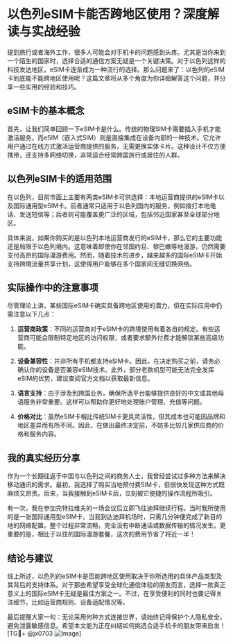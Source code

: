 # 以色列eSIM卡能否跨地区使用？深度解读与实战经验

提到旅行或者海外工作，很多人可能会对手机卡的问题感到头疼。尤其是当你来到一个陌生的国家时，选择合适的通信方案无疑是一个关键决策。对于以色列这样的科技发达地区，eSIM卡逐渐成为一种流行的选择。那么问题来了：以色列的eSIM卡到底能不能跨地区使用呢？这篇文章将从多个角度为你详细解答这个问题，并分享一些实用的经验和技巧。

## eSIM卡的基本概念

首先，让我们简单回顾一下eSIM卡是什么。传统的物理SIM卡需要插入手机才能激活服务，而eSIM（嵌入式SIM）则是直接集成在设备内部的一种技术。它允许用户通过在线方式激活运营商提供的服务，无需更换实体卡片。这种设计不仅方便携带，还支持多网络切换，非常适合经常跨国旅行或居住的人群。

## 以色列eSIM卡的适用范围

在以色列，目前市面上主要有两类eSIM卡可供选择：本地运营商提供的eSIM卡以及国际通用型eSIM卡。前者通常只适用于以色列国内的服务，例如拨打本地电话、发送短信等；后者则可能覆盖更广泛的区域，包括邻近国家甚至全球部分地区。

具体来说，如果你购买的是以色列本地运营商发行的eSIM卡，那么它的主要功能还是局限于以色列境内。这意味着即使你在邻国约旦、黎巴嫩等地漫游，仍然需要支付高昂的国际漫游费用。然而，随着技术的进步，越来越多的国际eSIM卡开始支持跨境流量共享计划，这使得用户能够在多个国家间无缝切换网络。

## 实际操作中的注意事项

尽管理论上讲，某些国际eSIM卡确实具备跨地区使用的潜力，但在实际应用中仍需注意以下几点：

1. **运营商政策**：不同的运营商对于eSIM卡的跨境使用有着各自的规定。有些运营商可能会限制特定地区的访问权限，或者要求额外付费才能解锁某些高级功能。
   
2. **设备兼容性**：并非所有手机都支持eSIM卡。因此，在决定购买之前，请务必确认你的设备是否兼容eSIM技术。此外，部分老款机型可能无法完全发挥eSIM的优势，建议查阅官方文档以获取最新信息。

3. **语言支持**：由于涉及到跨国业务，确保所选平台能够提供良好的中文或其他母语服务非常重要。这样可以帮助你更好地处理账户管理、充值等问题。

4. **价格对比**：虽然eSIM卡相比传统SIM卡更具灵活性，但其成本也可能因品牌和地区差异而有所不同。因此，在做出最终决定前，不妨多比较几家供应商的价格和服务内容。

## 我的真实经历分享

作为一个长期往返于中国与以色列之间的商务人士，我曾经尝试过多种方法来解决移动通讯的需求。最初，我选择了购买当地预付费SIM卡，但很快发现这种方式既麻烦又昂贵。后来，当我接触到eSIM卡后，立刻被它便捷的操作流程所吸引。

有一次，我在参加完特拉维夫的一场会议后立即飞往迪拜继续行程。当时我所使用的是一张国际通用型eSIM卡，当我到达迪拜机场时，只需几分钟便完成了新目的地的网络配置。整个过程非常流畅，完全没有中断通话或数据传输的情况发生。更重要的是，相比于以往的国际漫游套餐，这次的费用节省了将近一半！

## 结论与建议

综上所述，以色列的eSIM卡是否能跨地区使用取决于你所选用的具体产品类型及其背后的支持体系。对于那些希望享受全球化通信体验的朋友而言，选择一款真正意义上的国际eSIM卡无疑是最佳方案之一。不过，在享受便利的同时也要记得关注细节，比如运营商规则、设备适配情况等。

最后提醒大家一句：无论采用何种方式连接世界，请始终记得保护个人隐私安全，避免泄露敏感信息。希望本文能为正在纠结如何挑选合适手机卡的朋友带来启发！[TG💪+ @jx0703 ![Image](https://github.com/user-attachments/assets/dbca1d08-cadb-493c-b0ec-ad6f7a83f270)]